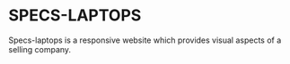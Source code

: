 # SPECS-LAPTOPS
Specs-laptops is a responsive website which provides visual aspects of a selling company.
